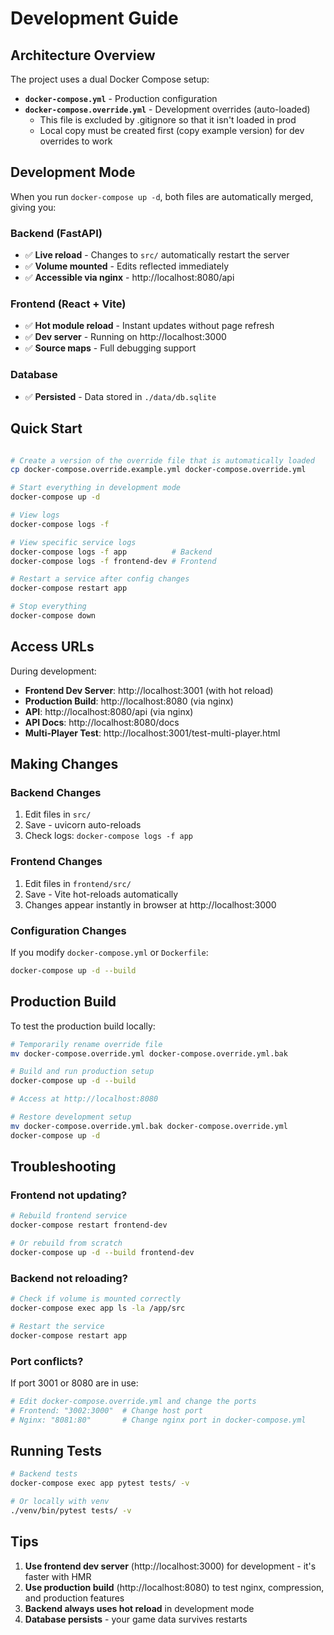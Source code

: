 # Development Guide

## Architecture Overview

The project uses a dual Docker Compose setup:

- **`docker-compose.yml`** - Production configuration
- **`docker-compose.override.yml`** - Development overrides (auto-loaded)
    - This file is excluded by .gitignore so that it isn't loaded in prod
    - Local copy must be created first (copy example version) for dev overrides to work

## Development Mode

When you run `docker-compose up -d`, both files are automatically merged, giving you:

### Backend (FastAPI)
- ✅ **Live reload** - Changes to `src/` automatically restart the server
- ✅ **Volume mounted** - Edits reflected immediately
- ✅ **Accessible via nginx** - http://localhost:8080/api

### Frontend (React + Vite)
- ✅ **Hot module reload** - Instant updates without page refresh
- ✅ **Dev server** - Running on http://localhost:3000
- ✅ **Source maps** - Full debugging support

### Database
- ✅ **Persisted** - Data stored in `./data/db.sqlite`

## Quick Start

```bash

# Create a version of the override file that is automatically loaded
cp docker-compose.override.example.yml docker-compose.override.yml

# Start everything in development mode
docker-compose up -d

# View logs
docker-compose logs -f

# View specific service logs
docker-compose logs -f app          # Backend
docker-compose logs -f frontend-dev # Frontend

# Restart a service after config changes
docker-compose restart app

# Stop everything
docker-compose down
```

## Access URLs

During development:
- **Frontend Dev Server**: http://localhost:3001 (with hot reload)
- **Production Build**: http://localhost:8080 (via nginx)
- **API**: http://localhost:8080/api (via nginx)
- **API Docs**: http://localhost:8080/docs
- **Multi-Player Test**: http://localhost:3001/test-multi-player.html

## Making Changes

### Backend Changes
1. Edit files in `src/`
2. Save - uvicorn auto-reloads
3. Check logs: `docker-compose logs -f app`

### Frontend Changes
1. Edit files in `frontend/src/`
2. Save - Vite hot-reloads automatically
3. Changes appear instantly in browser at http://localhost:3000

### Configuration Changes
If you modify `docker-compose.yml` or `Dockerfile`:
```bash
docker-compose up -d --build
```

## Production Build

To test the production build locally:

```bash
# Temporarily rename override file
mv docker-compose.override.yml docker-compose.override.yml.bak

# Build and run production setup
docker-compose up -d --build

# Access at http://localhost:8080

# Restore development setup
mv docker-compose.override.yml.bak docker-compose.override.yml
docker-compose up -d
```

## Troubleshooting

### Frontend not updating?
```bash
# Rebuild frontend service
docker-compose restart frontend-dev

# Or rebuild from scratch
docker-compose up -d --build frontend-dev
```

### Backend not reloading?
```bash
# Check if volume is mounted correctly
docker-compose exec app ls -la /app/src

# Restart the service
docker-compose restart app
```

### Port conflicts?
If port 3001 or 8080 are in use:
```bash
# Edit docker-compose.override.yml and change the ports
# Frontend: "3002:3000"  # Change host port
# Nginx: "8081:80"       # Change nginx port in docker-compose.yml
```

## Running Tests

```bash
# Backend tests
docker-compose exec app pytest tests/ -v

# Or locally with venv
./venv/bin/pytest tests/ -v
```

## Tips

1. **Use frontend dev server** (http://localhost:3000) for development - it's faster with HMR
2. **Use production build** (http://localhost:8080) to test nginx, compression, and production features
3. **Backend always uses hot reload** in development mode
4. **Database persists** - your game data survives restarts
